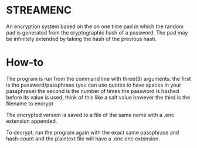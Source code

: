 STREAMENC
=========

An encryption system based on the on one time pad in which the random pad is generated from the cryptographic hash of a password. The pad may be infinitely extended by taking the hash of the previous hash.

How-to
======

The program is run from the command line with three(3) arguments: 
the first is the password/passphrase (you can use quotes to have spaces in your passphrase)
the second is the number of times the password is hashed before its value is used, think of this like a salt value however
the third is the filename to encrypt

The encrypted version is saved to a file of the same name with a .enc extension appended.

To decrypt, run the program again with the exact same passphrase and hash-count and the plaintext file will have a .enc.enc extension.